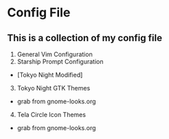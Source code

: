 # Config File

This is a collection of my config file
---
1. General Vim Configuration
2. Starship Prompt Configuration
  - \[Tokyo Night Modified]
3. Tokyo Night GTK Themes
  - grab from gnome-looks.org
4. Tela Circle Icon Themes
  - grab from gnome-looks.org
